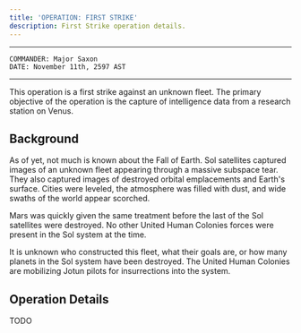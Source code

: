 ```yaml
---
title: 'OPERATION: FIRST STRIKE' 
description: First Strike operation details.
---
```


---

`COMMANDER: Major Saxon` <br />
`DATE: November 11th, 2597 AST`

---

This operation is a first strike against an unknown fleet. The primary objective of the operation is the capture of intelligence data from a research station on Venus.

## Background
As of yet, not much is known about the Fall of Earth. Sol satellites captured images of an unknown fleet appearing through a massive subspace tear. They also captured images of destroyed orbital emplacements and Earth's surface. Cities were leveled, the atmosphere was filled with dust, and wide swaths of the world appear scorched.

Mars was quickly given the same treatment before the last of the Sol satellites were destroyed. No other United Human Colonies forces were present in the Sol system at the time.

It is unknown who constructed this fleet, what their goals are, or how many planets in the Sol system have been destroyed. The United Human Colonies are mobilizing Jotun pilots for insurrections into the system.

## Operation Details
TODO
